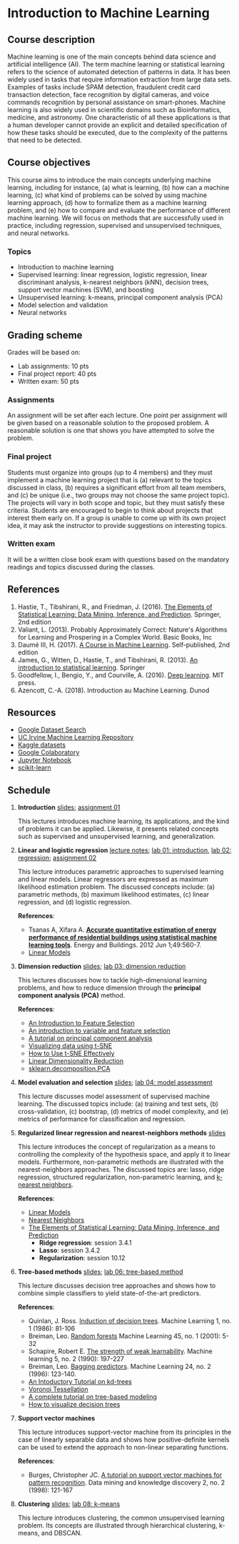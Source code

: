 # Introduction to Machine Learning

## Course description

Machine learning is one of the main concepts behind data science and artificial intelligence (AI). The term machine learning or statistical learning refers to the science of automated detection of patterns in data. It has been widely used in tasks that require information extraction from large data sets. Examples of tasks include SPAM detection, fraudulent credit card transaction detection, face recognition by digital cameras, and voice commands recognition by personal assistance on smart-phones. Machine learning is also widely used in scientific domains such as Bioinformatics, medicine, and astronomy. One characteristic of all these applications is that a human developer cannot provide an explicit and detailed specification of how these tasks should be executed, due to the complexity of the patterns that need to be detected.

## Course objectives

This course aims to introduce the main concepts underlying machine learning, including for instance, (a) what is learning,  (b) how can a machine learning, (c) what kind of problems can be solved by using machine learning approach, (d) how to formalize them as a machine learning problem, and (e) how to compare and evaluate the performance of different machine learning. We will focus on methods that are successfully used in practice, including regression, supervised and unsupervised techniques, and neural networks.

### Topics
 * Introduction to machine learning
 * Supervised learning: linear regression, logistic regression, linear discriminant analysis, k-nearest neighbors (kNN), decision trees, support vector machines (SVM), and boosting
 * Unsupervised learning: k-means, principal component analysis (PCA)
 * Model selection and validation
 * Neural networks

## Grading scheme

Grades will be based on:

 * Lab assignments: 10 pts 
 * Final project report: 40 pts 
 * Written exam: 50 pts

### Assignments

An assignment will be set after each lecture. One point per assignment will be given based on a reasonable solution to the proposed problem. A reasonable solution is one that shows you have attempted to solve the problem.

### Final project

Students must organize into groups (up to 4 members) and they must implement a machine learning project that is (a) relevant to the topics discussed in class, (b) requires a significant effort from all team members, and (c) be unique (i.e., two groups may not choose the same project topic). The projects will vary in both scope and topic, but they must satisfy these criteria. Students are encouraged to begin to think about projects that interest them early on. If a group is unable to come up with its own project idea, it may ask the instructor to provide suggestions on interesting topics.

### Written exam

It will be a written close book exam with questions based on the mandatory readings and topics discussed during the classes.

## References

1. Hastie, T., Tibshirani, R., and Friedman, J. (2016). [The Elements of Statistical Learning: Data Mining, Inference, and Prediction](http://web.stanford.edu/~hastie/ElemStatLearn/). Springer, 2nd edition
2. Valiant, L. (2013). Probably Approximately Correct: Nature's Algorithms for Learning and Prospering in a Complex World. Basic Books, Inc
3. Daumé III, H. (2017). [A Course in Machine Learning](http://ciml.info/dl/v0_99/ciml-v0_99-all.pdf). Self-published, 2nd edition 
4. James, G., Witten, D., Hastie, T., and Tibshirani, R. (2013). [An introduction to statistical learning](http://www-bcf.usc.edu/~gareth/ISL/). Springer
5. Goodfellow, I., Bengio, Y., and Courville, A. (2016). [Deep learning](https://www.deeplearningbook.org/). MIT press. 
6. Azencott, C.-A. (2018). Introduction au Machine Learning. Dunod

## Resources

* [Google Dataset Search](https://toolbox.google.com/datasetsearch)
* [UC Irvine Machine Learning Repository](https://archive.ics.uci.edu/ml/index.php)
* [Kaggle datasets](https://www.kaggle.com/datasets)
* [Google Colaboratory](https://colab.research.google.com)
* [Jupyter Notebook](https://jupyter.org/)
* [scikit-learn](https://scikit-learn.org/stable/documentation.html)

## Schedule

1. **Introduction** [slides](01-lectures/01_introduction.pdf); [assignment 01](02-assignments/assignments_01.pdf)
	
	This lectures introduces machine learning, its applications, and the kind of problems it can be applied. Likewise, it presents related concepts such as supervised and unsupervised learning, and generalization.
	
2. **Linear and logistic regression** [lecture notes](01-lectures/02_linear_and_logistic_regression.pdf); [lab 01: introduction](03-labs/lab01_manipulating_data.ipynb), [lab 02: regression](03-labs/lab02_regression_algorithms.ipynb); [assignment 02](02-assignments/assignments_02.pdf)

	This lecture introduces parametric approaches to supervised learning and linear models. Linear regressors are expressed as maximum likelihood estimation problem. The discussed concepts include: (a) parametric methods, (b) maximum likelihood estimates, (c) linear regression, and (d) logistic regression.
	
	**References**:
	- Tsanas A, Xifara A. [**Accurate quantitative estimation of energy performance of residential buildings using statistical machine learning tools**](http://people.maths.ox.ac.uk/tsanas/Preprints/ENB2012.pdf). Energy and Buildings. 2012 Jun 1;49:560-7.
	- [Linear Models](http://ciml.info/dl/v0_99/ciml-v0_99-ch07.pdf)
	
3. **Dimension reduction** [slides](01-lectures/03_dimension_reduction.pdf); [lab 03: dimension reduction](03-labs/lab03_dimensionality_reduction.ipynb)

	This lectures discusses how to tackle high-dimensional learning problems, and how to reduce dimension through the **principal component analysis (PCA)** method.
	
	**References**:
	 - [An Introduction to Feature Selection](https://link.springer.com/chapter/10.1007/978-1-4614-6849-3_19)
	 - [An introduction to variable and feature selection](http://jmlr.org/papers/v3/guyon03a.html)
	 - [A tutorial on principal component analysis](https://arxiv.org/abs/1404.1100)
	 - [Visualizing data using t-SNE](http://jmlr.org/papers/volume9/vandermaaten08a/vandermaaten08a.pdf)
	 - [How to Use t-SNE Effectively](https://distill.pub/2016/misread-tsne)
	 - [Linear Dimensionality Reduction](http://ciml.info/dl/v0_99/ciml-v0_99-ch15.pdf)
	 - [sklearn.decomposition.PCA](https://scikit-learn.org/stable/modules/generated/sklearn.decomposition.PCA.html)

4. **Model evaluation and selection** [slides](01-lectures/04_model_assessment.pdf); [lab 04: model assessment](03-labs/lab04_model_assessment.ipynb)

	This lecture discusses model assessment of supervised machine learning. The discussed topics include: (a) training and test sets, (b) cross-validation, (c) bootstrap, (d) metrics of model complexity, and (e) metrics of performance for classification and regression. 
	
5. **Regularized linear regression and nearest-neighbors methods** [slides](01-lectures/05_regularized_linear_regression.pdf)

	This lecture introduces the concept of regularization as a means to controlling the complexity of the hypothesis space, and apply it to linear models. Furthermore, non-parametric methods are illustrated with the nearest-neighbors approaches. The discussed topics are: lasso, ridge regression, structured regularization, non-parametric learning, and [k-nearest neighbors](01-lectures/05.1_kNN.pdf).

   **References**:
	
	  - [Linear Models](http://ciml.info/dl/v0_99/ciml-v0_99-ch07.pdf)
	  - [Nearest Neighbors](http://ciml.info/dl/v0_99/ciml-v0_99-ch03.pdf)
	  - [The Elements of Statistical Learning: Data Mining, Inference, and Prediction](http://web.stanford.edu/~hastie/ElemStatLearn/)
	     * **Ridge regression**: session 3.4.1
	     * **Lasso**: session 3.4.2
	     * **Regularization**: session 10.12
	
6. **Tree-based methods** [slides](01-lectures/06_tree_based_learning_methods.pdf); [lab 06: tree-based method](03-labs/lab06_trees.ipynb)
	
	This lecture discusses decision tree approaches and shows how to combine simple classifiers to yield state-of-the-art predictors.
	
	 **References**:
	 
	  - Quinlan, J. Ross. [Induction of decision trees](01-lectures/quinlan.pdf). Machine Learning 1, no. 1 (1986): 81-106
	  - Breiman, Leo. [Random forests](https://link.springer.com/content/pdf/10.1023%2FA%3A1010933404324.pdf) Machine Learning 45, no. 1 (2001): 5-32
	  - Schapire, Robert E. [The strength of weak learnability](https://link.springer.com/content/pdf/10.1023%2FA%3A1022648800760.pdf). Machine learning 5, no. 2 (1990): 197-227
	  - Breiman, Leo. [Bagging predictors](https://link.springer.com/content/pdf/10.1007/BF00058655.pdf). Machine Learning 24, no. 2 (1996): 123-140.
	  - [An Intoductory Tutorial on kd-trees](https://www.ri.cmu.edu/pub_files/pub1/moore_andrew_1991_1/moore_andrew_1991_1.pdf)
	  - [Voronoi Tessellation](https://philogb.github.io/blog/2010/02/12/voronoi-tessellation/)
	  - [A complete tutorial on tree-based modeling](https://www.analyticsvidhya.com/blog/2016/04/complete-tutorial-tree-based-modeling-scratch-in-python/#ten)
	  - [How to visualize decision trees](https://explained.ai/decision-tree-viz/index.html)
	
7. **Support vector machines**

	This lecture introduces support-vector machine from its principles in the case of linearly separable data and shows how positive-definite kernels can be used to extend the approach to non-linear separating functions.
	
	**References**:
	
	  - Burges, Christopher JC. [A tutorial on support vector machines for pattern recognition](01-lectures/Burges1998.pdf). Data mining and knowledge discovery 2, no. 2 (1998): 121-167
  
	
8. **Clustering** [slides](01-lectures/08_clustering.pdf); [lab 08: k-means](03-labs/clustering.ipynb)
	
	This lecture introduces clustering, the common unsupervised learning problem. Its concepts are illustrated through hierarchical clustering, k-means, and DBSCAN.
	 
<!--9. **Neural networks** [slides](); [lab 09: neural_networks]()

	This lecture introduces the perceptron algorithm, multi-layer networks, backpropagation. Furthermore, it briefly discusses about recent advances in this area such as convolution neural network (CNN) and generative adversarial network (GAN)
-->




